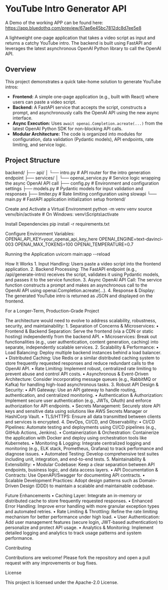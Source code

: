 # YouTube Intro Generator API

A Demo of the working APP can be found here:
https://app.bluedothq.com/preview/67ae6e45bc7812dc8d7ee5e8

A lightweight one-page application that takes a video script as input and returns a catchy YouTube intro. The backend is built using FastAPI and leverages the latest asynchronous OpenAI Python library to call the OpenAI API.

## Overview

This project demonstrates a quick take-home solution to generate YouTube intros:
- **Frontend:** A simple one-page application (e.g., built with React) where users can paste a video script.
- **Backend:** A FastAPI service that accepts the script, constructs a prompt, and asynchronously calls the OpenAI API using the new async interface.
- **Async Execution:** Uses `await openai.Completion.acreate(...)` from the latest OpenAI Python SDK for non-blocking API calls.
- **Modular Architecture:** The code is organized into modules for configuration, data validation (Pydantic models), API endpoints, rate limiting, and service logic.

## Project Structure
backend/
├── api/
│   └── intro.py           # API router for the intro generation endpoint
├── services/
│   └── openai_service.py  # Service logic wrapping the async OpenAI API call
├── config.py              # Environment and configuration settings
├── models.py              # Pydantic models for input validation and responses
├── limiter.py             # Rate limiting configuration using slowapi
└── main.py                # FastAPI application initialization setup
frontend/


Create and Activate a Virtual Environment
python -m venv venv
source venv/bin/activate  # On Windows: venv\Scripts\activate

Install Dependencies
pip install -r requirements.txt

Configure Environment Variables:
OPENAI_API_KEY=your_openai_api_key_here
OPENAI_ENGINE=text-davinci-003
OPENAI_MAX_TOKENS=100
OPENAI_TEMPERATURE=0.7

Running the Application
uvicorn main:app --reload

How It Works
	1.	Input Handling:
Users paste a video script into the frontend application.
	2.	Backend Processing:
The FastAPI endpoint (e.g., /api/generate-intro) receives the script, validates it using Pydantic models, and passes it to the service function.
	3.	Async OpenAI API Call:
The service function constructs a prompt and makes an asynchronous call to the OpenAI API using openai.Completion.acreate(...).
	4.	Response & Display:
The generated YouTube intro is returned as JSON and displayed on the frontend.


For a Longer-Term, Production-Grade Project

The architecture would need to evolve to address scalability, robustness, security, and maintainability:
	1.	Separation of Concerns & Microservices:
	•	Frontend & Backend Separation:
Serve the frontend (via a CDN or static hosting) independently from the backend API.
	•	Microservices:
Break out functionalities (e.g., user authentication, content generation, caching) into separate, independently scalable services.
	2.	Scalability & Performance:
	•	Load Balancing:
Deploy multiple backend instances behind a load balancer.
	•	Distributed Caching:
Use Redis or a similar distributed caching system to store frequently requested responses and reduce redundant calls to the OpenAI API.
	•	Rate Limiting:
Implement robust, centralized rate limiting to prevent abuse and control API costs.
	•	Asynchronous & Event-Driven Architecture:
Consider incorporating message queues (e.g., RabbitMQ or Kafka) for handling high-load asynchronous tasks.
	3.	Robust API Design & Security:
	•	API Gateway:
Use an API gateway to handle routing, authentication, and centralized monitoring.
	•	Authentication & Authorization:
Implement secure user authentication (e.g., JWTs, OAuth) and enforce authorization for API endpoints.
	•	Secrets Management:
Securely store API keys and sensitive data using solutions like AWS Secrets Manager or HashiCorp Vault.
	•	TLS/HTTPS:
Ensure all data transmitted between clients and services is encrypted.
	4.	DevOps, CI/CD, and Observability:
	•	CI/CD Pipelines:
Automate testing and deployments using CI/CD pipelines (e.g., GitHub Actions, Jenkins).
	•	Containerization & Orchestration:
Containerize the application with Docker and deploy using orchestration tools like Kubernetes.
	•	Monitoring & Logging:
Integrate centralized logging and monitoring (e.g., ELK stack, Prometheus, Grafana) to track performance and diagnose issues.
	•	Automated Testing:
Develop comprehensive test suites including unit, integration, and end-to-end tests.
	5.	Maintainability & Extensibility:
	•	Modular Codebase:
Keep a clear separation between API endpoints, business logic, and data access layers.
	•	API Documentation & Contracts:
Use OpenAPI/Swagger for documenting API contracts.
	•	Scalable Development Practices:
Adopt design patterns such as Domain-Driven Design (DDD) to maintain a scalable and maintainable codebase.

Future Enhancements
	•	Caching Layer:
Integrate an in-memory or distributed cache to store frequently requested responses.
	•	Enhanced Error Handling:
Improve error handling with more granular exception types and automated retries.
	•	Rate Limiting & Throttling:
Refine the rate limiting mechanism for better performance under high load.
	•	User Authentication:
Add user management features (secure login, JWT-based authentication) to personalize and protect API usage.
	•	Analytics & Monitoring:
Implement detailed logging and analytics to track usage patterns and system performance.

Contributing

Contributions are welcome! Please fork the repository and open a pull request with any improvements or bug fixes.


License

This project is licensed under the Apache-2.0 License.
